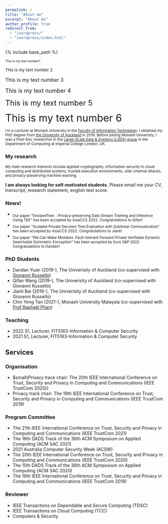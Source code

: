 ```yaml
---
permalink: /
title: "About me"
excerpt: "About me"
author_profile: true
redirect_from: 
  - "/wordpress/"
  - "/wordpress/index.html"
---
```


{% include base_path %}

 <font size="1"> This is my text number1</font> 

 <font size="2"> This is my text number 2 </font>
 
 <font size="3"> This is my text number 3</font> 
 
 <font size="4"> This is my text number 4</font> 
 
 <font size="5"> This is my text number 5</font> 
 
 <font size="6"> This is my text number 6</font>
 
<sub>I’m a Lecturer at Monash University in the [Faculty of Information Technology](https://www.monash.edu/it). I obtained my PhD degree from [the University of Auckland](https://www.auckland.ac.nz/en.html) in 2019. Before joining Monash University, I was a Post-Doc researcher in the [Large-Scale Data & Systems (LSDS) group](https://lsds.doc.ic.ac.uk/) in the Department of Computing at Imperial College London, UK. 

### My research
<sub>My main research interests include applied cryptography, information security in cloud computing and distributed systems, trusted execution environments, side-channel attacks, and privacy-preserving machine learning.

**I am always looking for self-motivated students.** Please email me your CV, transcript, research statement, english test score.</sub>

### News!
- <sub>Our paper "EnclaveTree: : Privacy-preserving Data Stream Training and Inference Using TEE" has been accepted by AsiaCCS 2022. Congratulations to Qifan!</sub>
- <sub>Our paper "Scalable Private Decision Tree Evaluation with Sublinear Communication" has been accepted by AsiaCCS 2022. Congratulations to Jianli!</sub>
- <sub>Our paper "We Can Make Mistakes: Fault-tolerant Forward Private Verifiable Dynamic Searchable Symmetric Encryption" has been accepted by Euro S&P 2022. Congratulations to Dandan!</sub>

### PhD Students
- Dandan Yuan (2019-), The Univerisity of Auckland (co-supervised with [Giovanni Russello](https://www.linkedin.com/in/giovanni-russello-218ab614/?originalSubdomain=nz))
- Qifan Wang (2019-), The Univerisity of Auckland (co-supervised with Giovanni Russello)
- Jianli Bai (2019-), The Univerisity of Auckland (co-supervised with Giovanni Russello)
- Chin Yong Tan (2021-), Monash University Malaysia (co-supervised with [Prof Raphaël Phan](https://www.monash.edu.my/IT/staff/academic/prof-raphael-phan))

### Teaching
- 2022 S1, Lecturer, FIT5163-Information & Computer Security
- 2021 S1, Lecturer, FIT5163-Information & Computer Security


## Services

### Organisation
- $small{Privacy track chair: The 20th IEEE International Conference on Trust, Security and Privacy in Computing and Communications (IEEE TrustCom 2020)}
- Privacy track chair: The 19th IEEE International Conference on Trust, Security and Privacy in Computing and Communications (IEEE TrustCom 2019)

### Program Committee
- The 21th IEEE International Conference on Trust, Security and Privacy in Computing and Communications (IEEE TrustCom 2021)
- The 16th DADS Track of the 36th ACM Symposium on Applied Computing (ACM SAC 2021)
- 2021 Australia Computer Security Week (ACSW)
- The 20th IEEE International Conference on Trust, Security and Privacy in Computing and Communications (IEEE TrustCom 2020)
- The 15th DADS Track of the 36th ACM Symposium on Applied Computing (ACM SAC 2020)
- The 19th IEEE International Conference on Trust, Security and Privacy in Computing and Communications (IEEE TrustCom 2019)

### Reviewer
- IEEE Transactions on Dependable and Secure Computing (TDSC)
- IEEE Transactions on Cloud Computing (TCC)
- Computers & Security

